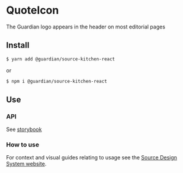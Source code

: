 # QuoteIcon

The Guardian logo appears in the header on most editorial pages

## Install

```sh
$ yarn add @guardian/source-kitchen-react
```

or

```sh
$ npm i @guardian/source-kitchen-react
```

## Use

### API

See [storybook](https://guardian.github.io/source/?path=/docs/editorial-src-ed-logo-logo--storybook)

### How to use

For context and visual guides relating to usage see the [Source Design System website](https://theguardian.design).
